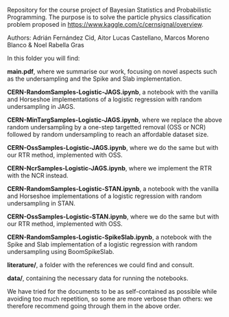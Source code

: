 Repository for the course project of Bayesian Statistics and Probabilistic Programming. The purpose is to solve the particle physics classification problem proposed in https://www.kaggle.com/c/cernsignal/overview.

Authors: Adrián Fernández Cid, Aitor Lucas Castellano, Marcos Moreno Blanco & Noel Rabella Gras

In this folder you will find:

**main.pdf**, where we summarise our work, focusing on novel aspects such as the undersampling and the Spike and Slab implementation.

**CERN-RandomSamples-Logistic-JAGS.ipynb**, a notebook with the vanilla and Horseshoe implementations of a logistic regression with random undersampling in JAGS.

**CERN-MinTargSamples-Logistic-JAGS.ipynb**, where we replace the above random undersampling by a one-step targetted removal (OSS or NCR) followed by random undersampling to reach an affordable dataset size.

**CERN-OssSamples-Logistic-JAGS.ipynb**, where we do the same but with our RTR method, implemented with OSS.

**CERN-NcrSamples-Logistic-JAGS.ipynb**, where we implement the RTR with the NCR instead.

**CERN-RandomSamples-Logistic-STAN.ipynb**, a notebook with the vanilla and Horseshoe implementations of a logistic regression with random undersampling in STAN.

**CERN-OssSamples-Logistic-STAN.ipynb**, where we do the same but with our RTR method, implemented with OSS.

**CERN-RandomSamples-Logistic-SpikeSlab.ipynb**, a notebook with the Spike and Slab implementation of a logistic regression with random undersampling using BoomSpikeSlab.

**literature/**, a folder with the references we could find and consult.

**data/**, containing the necessary data for running the notebooks.

We have tried for the documents to be as self-contained as possible while avoiding too much repetition, so some are more verbose than others: we therefore recommend going through them in the above order. 

